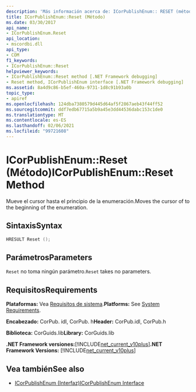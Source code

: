 ```yaml
---
description: 'Más información acerca de: ICorPublishEnum:: RESET (método)'
title: ICorPublishEnum::Reset (Método)
ms.date: 03/30/2017
api_name:
- ICorPublishEnum.Reset
api_location:
- mscordbi.dll
api_type:
- COM
f1_keywords:
- ICorPublishEnum::Reset
helpviewer_keywords:
- ICorPublishEnum::Reset method [.NET Framework debugging]
- Reset method, ICorPublishEnum interface [.NET Framework debugging]
ms.assetid: 8a4d9c86-b5ef-460a-9731-1d8c91b93a0b
topic_type:
- apiref
ms.openlocfilehash: 124dba7380579d445d64af5f2867aeb43f44ff52
ms.sourcegitcommit: ddf7edb67715a5b9a45e3dd44536dabc153c1de0
ms.translationtype: MT
ms.contentlocale: es-ES
ms.lasthandoff: 02/06/2021
ms.locfileid: "99721608"
---
```

# <a name="icorpublishenumreset-method"></a><span data-ttu-id="25027-103">ICorPublishEnum::Reset (Método)</span><span class="sxs-lookup"><span data-stu-id="25027-103">ICorPublishEnum::Reset Method</span></span>

<span data-ttu-id="25027-104">Mueve el cursor hasta el principio de la enumeración.</span><span class="sxs-lookup"><span data-stu-id="25027-104">Moves the cursor of to the beginning of the enumeration.</span></span>  
  
## <a name="syntax"></a><span data-ttu-id="25027-105">Sintaxis</span><span class="sxs-lookup"><span data-stu-id="25027-105">Syntax</span></span>  
  
```cpp  
HRESULT Reset ();  
```  
  
## <a name="parameters"></a><span data-ttu-id="25027-106">Parámetros</span><span class="sxs-lookup"><span data-stu-id="25027-106">Parameters</span></span>  

 <span data-ttu-id="25027-107">`Reset` no toma ningún parámetro.</span><span class="sxs-lookup"><span data-stu-id="25027-107">`Reset` takes no parameters.</span></span>  
  
## <a name="requirements"></a><span data-ttu-id="25027-108">Requisitos</span><span class="sxs-lookup"><span data-stu-id="25027-108">Requirements</span></span>  

 <span data-ttu-id="25027-109">**Plataformas:** Vea [Requisitos de sistema](../../get-started/system-requirements.md).</span><span class="sxs-lookup"><span data-stu-id="25027-109">**Platforms:** See [System Requirements](../../get-started/system-requirements.md).</span></span>  
  
 <span data-ttu-id="25027-110">**Encabezado:** CorPub. idl, CorPub. h</span><span class="sxs-lookup"><span data-stu-id="25027-110">**Header:** CorPub.idl, CorPub.h</span></span>  
  
 <span data-ttu-id="25027-111">**Biblioteca:** CorGuids.lib</span><span class="sxs-lookup"><span data-stu-id="25027-111">**Library:** CorGuids.lib</span></span>  
  
 <span data-ttu-id="25027-112">**.NET Framework versiones:**[!INCLUDE[net_current_v10plus](../../../../includes/net-current-v10plus-md.md)]</span><span class="sxs-lookup"><span data-stu-id="25027-112">**.NET Framework Versions:** [!INCLUDE[net_current_v10plus](../../../../includes/net-current-v10plus-md.md)]</span></span>  
  
## <a name="see-also"></a><span data-ttu-id="25027-113">Vea también</span><span class="sxs-lookup"><span data-stu-id="25027-113">See also</span></span>

- [<span data-ttu-id="25027-114">ICorPublishEnum (Interfaz)</span><span class="sxs-lookup"><span data-stu-id="25027-114">ICorPublishEnum Interface</span></span>](icorpublishenum-interface.md)
